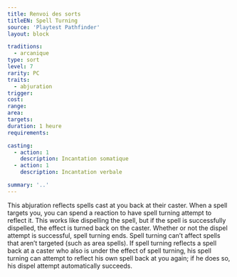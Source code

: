 ```yaml
---
title: Renvoi des sorts
titleEN: Spell Turning
source: 'Playtest Pathfinder'
layout: block

traditions:
  - arcanique
type: sort
level: 7
rarity: PC
traits:
  - abjuration
trigger: 
cost: 
range: 
area: 
targets: 
duration: 1 heure
requirements: 

casting:
  - action: 1
    description: Incantation somatique
  - action: 1
    description: Incantation verbale

summary: '..'
---
```

This abjuration reflects spells cast at you back at their caster. When a spell targets you, you can spend a reaction to have spell turning attempt to reflect it. This works like dispelling the spell, but if the spell is successfully dispelled, the effect is turned back on the caster. Whether or not the dispel attempt is successful, spell turning ends. Spell turning can’t affect spells that aren’t targeted (such as area spells). If spell turning reflects a spell back at a caster who also is under the effect of spell turning, his spell turning can attempt to reflect his own spell back at you again; if he does so, his dispel attempt automatically succeeds.
